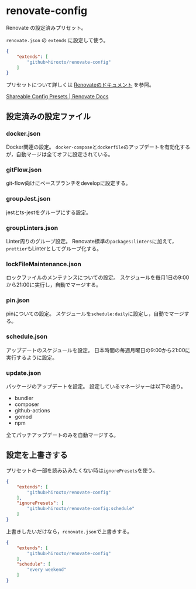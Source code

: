 # renovate-config

Renovate の設定済みプリセット。

`renovate.json` の `extends` に設定して使う。

```json
{
    "extends": [
        "github>hiroxto/renovate-config"
    ]
}
```

プリセットについて詳しくは [Renovateのドキュメント](https://docs.renovatebot.com/config-presets/) を参照。

[Shareable Config Presets | Renovate Docs](https://docs.renovatebot.com/config-presets/)

## 設定済みの設定ファイル

### docker.json

Docker関連の設定。
`docker-compose`と`dockerfile`のアップデートを有効化するが，自動マージは全てオフに設定されている。

### gitFlow.json

git-flow向けにベースブランチをdevelopに設定する。

### groupJest.json

jestとts-jestをグループにする設定。

### groupLinters.json

Linter周りのグループ設定。
Renovate標準の`packages:linters`に加えて，`prettier`もLinterとしてグループ化する。

### lockFileMaintenance.json

ロックファイルのメンテナンスについての設定。
スケジュールを毎月1日の9:00から21:00に実行し，自動でマージする。

### pin.json

pinについての設定。
スケジュールを`schedule:daily`に設定し，自動でマージする。

### schedule.json

アップデートのスケジュールを設定。
日本時間の毎週月曜日の9:00から21:00に実行するように設定。

### update.json

パッケージのアップデートを設定。
設定しているマネージャーは以下の通り。

- bundler
- composer
- github-actions
- gomod
- npm

全てパッチアップデートのみを自動マージする。

## 設定を上書きする

プリセットの一部を読み込みたくない時は`ignorePresets`を使う。

```json
{
    "extends": [
        "github>hiroxto/renovate-config"
    ],
    "ignorePresets": [
        "github>hiroxto/renovate-config:schedule"
    ]
}
```

上書きしたいだけなら，`renovate.json`で上書きする。

```json
{
    "extends": [
        "github>hiroxto/renovate-config"
    ],
    "schedule": [
        "every weekend"
    ]
}
```
